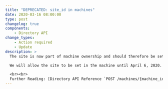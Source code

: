 ```yaml
---
title: "DEPRECATED: site_id in machines"
date: 2020-03-16 08:00:00
type: post
changelog: true
components:
    - Directory API
change_types:
    - Action required
    - Update
description: >
  The site is now part of machine ownership and should therefore be set together via `machines/{machine_id}/ownership`. That is why we now also offer a PATCH `machines/{machine_id}/ownership` so that the site ID can be changed.<br><br>

  We will allow the site to be set in the machine until April 6, 2020. After that, setting the site will only be possible in the ownership.

  <br><br>
  Further Reading: [Directory API Reference `POST /machines/{machine_id}/ownership`](/api/directory/#/Machines/post_machines__machine_id__machine_ownership)
---
```

